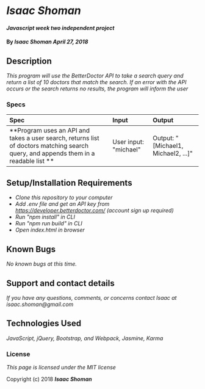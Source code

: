 # _Isaac Shoman_

#### _Javascript week two independent project_

#### By _**Isaac Shoman April 27, 2018**_

## Description

_This program will use the BetterDoctor API to take a search query and return a list of 10 doctors that match the search. If an error with the API occurs or the search returns no results, the program will inform the user_

### Specs
| Spec | Input | Output |
| :-------------     | :------------- | :------------- |
| **Program uses an API and takes a user search, returns list of doctors matching search query, and appends them in a readable list ** | User input: "michael" | Output: "[Michael1, Michael2, ...]" |


## Setup/Installation Requirements

* _Clone this repository to your computer_
* _Add .env file and get an API key from https://developer.betterdoctor.com/ (account sign up required)_
* _Run "npm install" in CLI_
* _Run "npm run build" in CLI_
* _Open index.html in browser_


## Known Bugs

_No known bugs at this time._

## Support and contact details

_If you have any questions, comments, or concerns contact Isaac at isaac.shoman@gmail.com_

## Technologies Used

_JavaScript, jQuery, Bootstrap, and Webpack, Jasmine, Karma_

### License

*This page is licensed under the MIT license*

Copyright (c) 2018 **_Isaac Shoman_**
